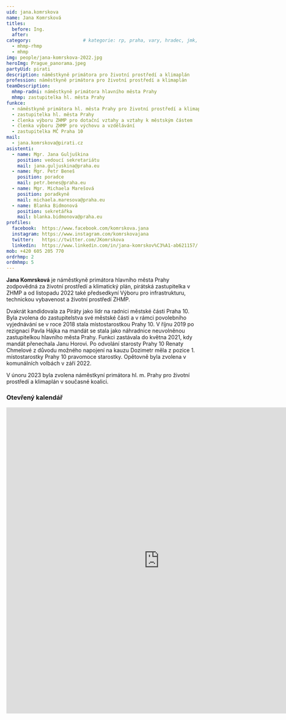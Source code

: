 ```yaml
---
uid: jana.komrskova
name: Jana Komrsková
titles:
  before: Ing. 
  after:
category:                 	# kategorie: rp, praha, vary, hradec, jmk, senat
  - mhmp-rhmp
  - mhmp
img: people/jana-komrskova-2022.jpg
heroImg: Prague_panorama.jpeg
partyUid: pirati
description: náměstkyně primátora pro životní prostředí a klimaplán
profession: náměstkyně primátora pro životní prostředí a klimaplán
teamDescription:
  mhmp-radni: náměstkyně primátora hlavního města Prahy
  mhmp: zastupitelka hl. města Prahy
funkce:
  - náměstkyně primátora hl. města Prahy pro životní prostředí a klimaplán
  - zastupitelka hl. města Prahy 
  - členka výboru ZHMP pro dotační vztahy a vztahy k městským částem 
  - členka výboru ZHMP pro výchovu a vzdělávání
  - zastupitelka MČ Praha 10
mail:
  - jana.komrskova@pirati.cz
asistenti:
  - name: Mgr. Jana Guljuškina
    position: vedoucí sekretariátu
    mail: jana.guljuskina@praha.eu
  - name: Mgr. Petr Beneš
    position: poradce
    mail: petr.benes@praha.eu
  - name: Mgr. Michaela Marešová
    position: poradkyně
    mail: michaela.maresova@praha.eu
  - name: Blanka Bidmonová
    position: sekretářka
    mail: blanka.bidmonova@praha.eu
profiles:
  facebook:  https://www.facebook.com/komrskova.jana
  instagram: https://www.instagram.com/komrskovajana
  twitter:   https://twitter.com/JKomrskova
  linkedin:  https://www.linkedin.com/in/jana-komrskov%C3%A1-ab621157/
mob: +420 605 205 770
ordrhmp: 2
ordmhmp: 5
---
```


**Jana Komrsková** je náměstkyně primátora hlavního města Prahy zodpovědná za životní prostředí a klimatický plán, pirátská zastupitelka v ZHMP a od listopadu 2022 také předsedkyní Výboru pro infrastrukturu, technickou vybavenost a životní prostředí ZHMP.

Dvakrát kandidovala za Piráty jako lídr na radnici městské části Praha 10. Byla zvolena do zastupitelstva své městské části a v rámci povolebního vyjednávání se v roce 2018 stala místostarostkou Prahy 10. V říjnu 2019 po rezignaci Pavla Hájka na mandát se stala jako náhradnice neuvolněnou zastupitelkou hlavního města Prahy. Funkci zastávala do května 2021, kdy mandát přenechala Janu Horovi. Po odvolání starosty Prahy 10 Renaty Chmelové z důvodu možného napojení na kauzu Dozimetr měla z pozice 1. místostarostky Prahy 10 pravomoce starostky. Opětovně byla zvolena v komunálních volbách v září 2022.

V únoru 2023 byla zvolena náměstkyní primátora hl. m. Prahy pro životní prostředí a klimaplán v současné koalici.

### Otevřený kalendář

<iframe src="https://posta16.mepnet.cz/OWA/calendar/f1e8aa5ff43443a4be44183ec0aa2f4b@praha.eu/827a19d9803e40c58f4099caeae70cca4595388259990170151/calendar.html" style="border: 0" width="800" height="800" frameborder="0" scrolling="no"></iframe>
